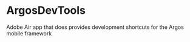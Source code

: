 ArgosDevTools
=============

Adobe Air app that does provides development shortcuts for the Argos mobile framework
